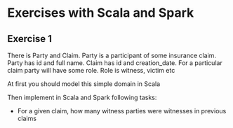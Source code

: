 # Exercises with Scala and Spark

## Exercise 1

There is Party and Claim.
Party is a participant of some insurance claim.
Party has id and full name.
Claim has id and creation_date.
For a particular claim party will have some role. 
Role is witness, victim etc

At first you should model this simple domain in Scala

Then implement in Scala and Spark following tasks:
 - For a given claim, how many witness parties were witnesses in previous claims 
